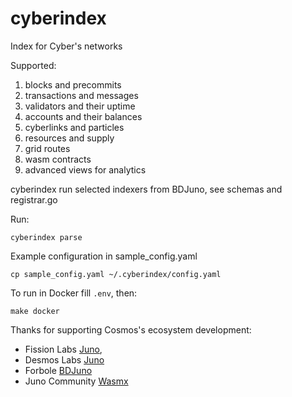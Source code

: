 # cyberindex

Index for Cyber's networks

Supported:
1. blocks and precommits
2. transactions and messages
3. validators and their uptime
4. accounts and their balances
5. cyberlinks and particles
6. resources and supply
7. grid routes
8. wasm contracts
9. advanced views for analytics

cyberindex run selected indexers from BDJuno, see schemas and registrar.go

Run:
```
cyberindex parse
```

Example configuration in sample_config.yaml
```
cp sample_config.yaml ~/.cyberindex/config.yaml
``` 

To run in Docker fill `.env`, then:

```
make docker
```

Thanks for supporting Cosmos's ecosystem development:
- Fission Labs [Juno](https://github.com/fissionlabsio/juno),
- Desmos Labs [Juno](https://github.com/desmos-labs/juno) 
- Forbole [BDJuno](https://github.com/forbole/bdjuno) 
- Juno Community [Wasmx](https://github.com/disperze/wasmx)